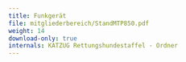 ```yaml
---
title: Funkgerät
file: mitgliederbereich/StandMTP850.pdf
weight: 14
download-only: true
internals: KATZUG Rettungshundestaffel - Ordner
---
```

